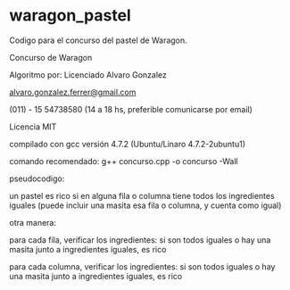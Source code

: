 waragon_pastel
==============

Codigo para el concurso del pastel de Waragon.

Concurso de Waragon


Algoritmo por: Licenciado Alvaro Gonzalez
 
alvaro.gonzalez.ferrer@gmail.com

(011) - 15 54738580 (14 a 18 hs, preferible comunicarse por email)
 
Licencia MIT

compilado con gcc versión 4.7.2 (Ubuntu/Linaro 4.7.2-2ubuntu1)
 
comando recomendado: g++ concurso.cpp -o concurso -Wall

pseudocodigo:
 
un pastel es rico si en alguna fila o columna tiene todos los ingredientes iguales (puede incluir una masita esa fila o columna, y cuenta como igual)

otra manera:
 
para cada fila, verificar los ingredientes: si son todos iguales o hay una masita junto a ingredientes iguales, es rico
 
para cada columna, verificar los ingredientes: si son todos iguales o hay una masita junto a ingredientes iguales, es rico

